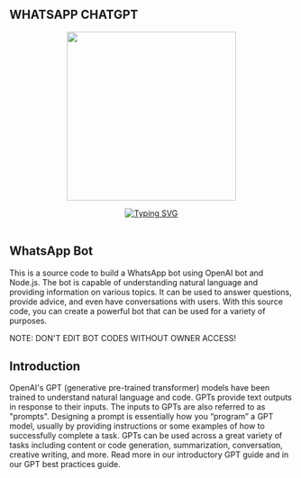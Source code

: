 <h2>WHATSAPP CHATGPT</h2>
<p align="center">
<img src="https://github.com/MznStudios/WhatsAppOpenAi-Bot/blob/main/Media/Images/WhatsAppOpenAi.jpg?raw=true" width="300" height="300"/>
</p>
<div align="center"> 
 <a href="https://git.io/typing-svg"><img src="https://readme-typing-svg.demolab.com?font=Rubik+Dirt&size=65&pause=1000&color=F72C3F&background=FF20A500&center=true&vCenter=true&width=1000&height=150&lines=Welcome+to+OpenAi+Bot;Follow+me+on+Github;WhatsApp+OpenAi+Bot" alt="Typing SVG" /></a>    </div>
 <br> 
 
 ## WhatsApp Bot
This is a source code to build a WhatsApp bot using OpenAI bot and Node.js. The bot is capable of understanding natural language and providing information on various topics. It can be used to answer questions, provide advice, and even have conversations with users. With this source code, you can create a powerful bot that can be used for a variety of purposes. <br> 

NOTE: DON'T EDIT BOT CODES WITHOUT OWNER ACCESS!

## Introduction

OpenAI's GPT (generative pre-trained transformer) models have been trained to understand natural language and code. GPTs provide text outputs in response to their inputs. The inputs to GPTs are also referred to as "prompts". Designing a prompt is essentially how you “program” a GPT model, usually by providing instructions or some examples of how to successfully complete a task. GPTs can be used across a great variety of tasks including content or code generation, summarization, conversation, creative writing, and more. Read more in our introductory GPT guide and in our GPT best practices guide.
